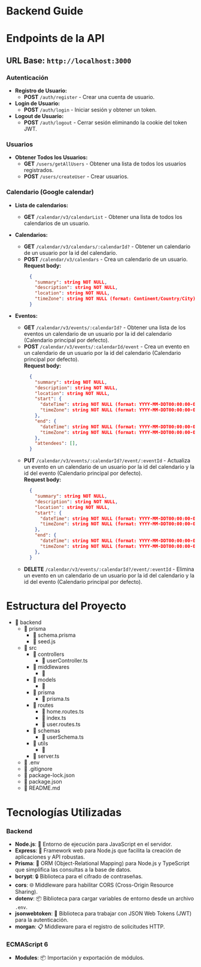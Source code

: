 # Backend Guide

# Endpoints de la API

## URL Base: `http://localhost:3000`

### Autenticación

- **Registro de Usuario:**
  - **POST** `/auth/register` - Crear una cuenta de usuario.
- **Login de Usuario:**
  - **POST** `/auth/login` - Iniciar sesión y obtener un token.
- **Logout de Usuario:**
  - **POST** `/auth/logout` - Cerrar sesión eliminando la cookie del token JWT.

### Usuarios
- **Obtener Todos los Usuarios:**
  - **GET** `/users/getAllUsers` - Obtener una lista de todos los usuarios registrados.
  - **POST** `/users/createUser` - Crear usuarios.  

 ### Calendario (Google calendar)
- **Lista de calendarios:**
  - **GET** `/calendar/v3/calendarList` - Obtener una lista de todos los calendarios de un usuario.
 
- **Calendarios:**
  - **GET** `/calendar/v3/calendars/:calendarId?` - Obtener un calendario de un usuario por la id del calendario.
  - **POST** `/calendar/v3/calendars` - Crea un calendario de un usuario.  
  **Request body:**
    ```json
      {
        "summary": string NOT NULL,
        "description": string NOT NULL,
        "location": string NOT NULL,
        "timeZone": string NOT NULL (format: Continent/Country/City),
      }
    ```  
- **Eventos:**
  - **GET** `/calendar/v3/events/:calendarId?` - Obtener una lista de los eventos un calendario de un usuario por la id del calendario (Calendario principal por defecto).  
  - **POST** `/calendar/v3/events/:calendarId/event` - Crea un evento en un calendario de un usuario por la id del calendario (Calendario principal por defecto).  
  **Request body:**
    ```json
      {
        "summary": string NOT NULL,
        "description": string NOT NULL,
        "location": string NOT NULL,
        "start": {
          "dateTime": string NOT NULL (format: YYYY-MM-DDT00:00:00-00:00),
          "timeZone": string NOT NULL (format: YYYY-MM-DDT00:00:00-00:00),
        },
        "end": {
          "dateTime": string NOT NULL (format: YYYY-MM-DDT00:00:00-00:00),
          "timeZone": string NOT NULL (format: YYYY-MM-DDT00:00:00-00:00),
        },
        "attendees": [],
      }
    ```  
  - **PUT** `/calendar/v3/events/:calendarId?/event/:eventId` - Actualiza un evento en un calendario de un usuario por la id del calendario y la id del evento (Calendario principal por defecto).  
    **Request body:**
    ```json
      {
        "summary": string NOT NULL,
        "description": string NOT NULL,
        "location": string NOT NULL,
        "start": {
          "dateTime": string NOT NULL (format: YYYY-MM-DDT00:00:00-00:00),
          "timeZone": string NOT NULL (format: YYYY-MM-DDT00:00:00-00:00),
        },
        "end": {
          "dateTime": string NOT NULL (format: YYYY-MM-DDT00:00:00-00:00),
          "timeZone": string NOT NULL (format: YYYY-MM-DDT00:00:00-00:00),
        },
      }
    ```  
  - **DELETE** `/calendar/v3/events/:calendarId?/event/:eventId` - Elimina un evento en un calendario de un usuario por la id del calendario y la id del evento (Calendario principal por defecto).  

# Estructura del Proyecto

- 📁 backend
  - 📁 prisma
    - 📄 schema.prisma
    - 📄 seed.js
  - 📁 src
    - 📁 controllers
      - 📄 userController.ts
    - 📁 middlewares
      - 📄
    - 📁 models
      - 📄
    - 📁 prisma
      - 📄 prisma.ts
    - 📁 routes
      - 📄 home.routes.ts
      - 📄 index.ts
      - 📄 user.routes.ts
    - 📁 schemas
      - 📄 userSchema.ts
    - 📁 utils
      - 📄
    - 📄 server.ts
  - 📄 .env
  - 📄 .gitignore
  - 📄 package-lock.json
  - 📄 package.json
  - 📄 README.md

# Tecnologías Utilizadas

### Backend

- **Node.js**: 🌟 Entorno de ejecución para JavaScript en el servidor.
- **Express**: 🚀 Framework web para Node.js que facilita la creación de aplicaciones y API robustas.
- **Prisma**: 🔗 ORM (Object-Relational Mapping) para Node.js y TypeScript que simplifica las consultas a la base de datos.
- **bcrypt**: 🔒 Biblioteca para el cifrado de contraseñas.
- **cors**: 🌐 Middleware para habilitar CORS (Cross-Origin Resource Sharing).
- **dotenv**: 📦 Biblioteca para cargar variables de entorno desde un archivo `.env`.
- **jsonwebtoken**: 🔑 Biblioteca para trabajar con JSON Web Tokens (JWT) para la autenticación.
- **morgan**: 📋 Middleware para el registro de solicitudes HTTP.

### ECMAScript 6

- **Modules**: 📦 Importación y exportación de módulos.

